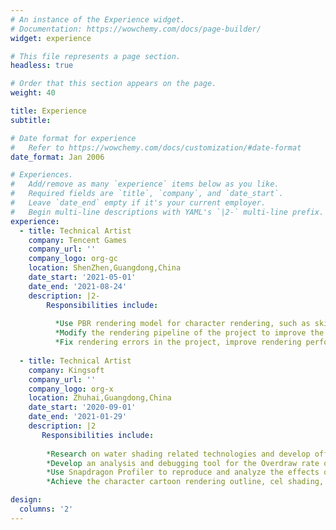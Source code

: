```yaml
---
# An instance of the Experience widget.
# Documentation: https://wowchemy.com/docs/page-builder/
widget: experience

# This file represents a page section.
headless: true

# Order that this section appears on the page.
weight: 40

title: Experience
subtitle:

# Date format for experience
#   Refer to https://wowchemy.com/docs/customization/#date-format
date_format: Jan 2006

# Experiences.
#   Add/remove as many `experience` items below as you like.
#   Required fields are `title`, `company`, and `date_start`.
#   Leave `date_end` empty if it's your current employer.
#   Begin multi-line descriptions with YAML's `|2-` multi-line prefix.
experience:
  - title: Technical Artist
    company: Tencent Games
    company_url: ''
    company_logo: org-gc
    location: ShenZhen,Guangdong,China
    date_start: '2021-05-01'
    date_end: '2021-08-24'
    description: |2-
        Responsibilities include:
        
          *Use PBR rendering model for character rendering, such as skin and eyeball rendering
          *Modify the rendering pipeline of the project to improve the rendering performance and quality of the project
          *Fix rendering errors in the project, improve rendering performance
        
  - title: Technical Artist
    company: Kingsoft
    company_url: ''
    company_logo: org-x
    location: Zhuhai,Guangdong,China
    date_start: '2020-09-01'
    date_end: '2021-01-29'
    description: |2
       Responsibilities include:
        
        *Research on water shading related technologies and develop offline FFT water.
        *Develop an analysis and debugging tool for the Overdraw rate of the mobile game terminal.
        *Use Snapdragon Profiler to reproduce and analyze the effects of mobile games.
        *Achieve the character cartoon rendering outline, cel shading, and multi-light source shadows under the URP pipeline.

design:
  columns: '2'
---
```



